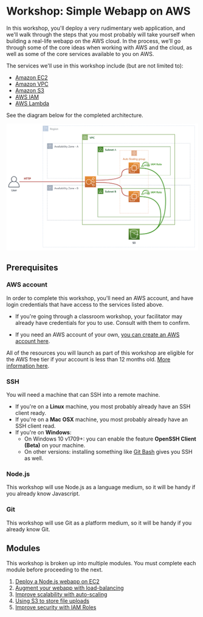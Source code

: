 Workshop: Simple Webapp on AWS
===

In this workshop, you'll deploy a very rudimentary web application, and we'll
walk through the steps that you most probably will take yourself when building 
a real-life webapp on the AWS cloud. In the process, we'll go through some
of the core ideas when working with AWS and the cloud, as well as some of the 
core services available to you on AWS.

The services we'll use in this workshop include (but are not limited to):

- [Amazon EC2](https://aws.amazon.com/ec2)
- [Amazon VPC](https://aws.amazon.com/vpc)
- [Amazon S3](https://aws.amazon.com/s3)
- [AWS IAM](https://aws.amazon.com/iam)
- [AWS Lambda](https://aws.amazon.com/lambda)

See the diagram below for the completed architecture.

![Architecture](__assets/architecture.png)



## Prerequisites

### AWS account

In order to complete this workshop, you'll need an AWS account, and have login credentials
that have access to the services listed above. 

- If you're going through a classroom workshop, your facilitator may already have credentials for you to use.
  Consult with them to confirm.

- If you need an AWS account of your own, [you can create an AWS account here](https://portal.aws.amazon.com/gp/aws/developer/registration/index.html).
  
All of the resources you will launch as part of this workshop are eligible for the AWS free tier if
your account is less than 12 months old. [More information here](https://aws.amazon.com/free).

### SSH

You will need a machine that can SSH into a remote machine.

- If you're on a **Linux** machine, you most probably already have an SSH client ready.
- If you're on a **Mac OSX** machine, you most probably already have an SSH client read.
- If you're on **Windows**:
  - On Windows 10 v1709+: you can enable the feature **OpenSSH Client (Beta)** on your machine.
  - On other versions: installing something like [Git Bash](https://git-scm.com/downloads) gives you SSH as well.

### Node.js

This workshop will use Node.js as a language medium, so it will be handy if you already know Javascript.

### Git

This workshop will use Git as a platform medium, so it will be handy if you already know Git.



## Modules

This workshop is broken up into multiple modules.
You must complete each module before proceeding to the next.

1. [Deploy a Node.js webapp on EC2](../../tree/module-01)
2. [Augment your webapp with load-balancing](../../tree/module-02)
3. [Improve scalability with auto-scaling](../../tree/module-03)
4. [Using S3 to store file uploads](../../tree/module-04)
5. [Improve security with IAM Roles](../../tree/module-05)
